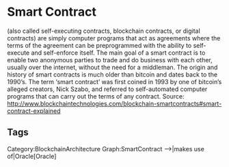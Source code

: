 # Smart Contract

(also called self-executing contracts, blockchain contracts, or digital
contracts) are simply computer programs that act as agreements where
the terms of the agreement can be preprogrammed with the ability to self-execute and self-enforce itself. The main goal of a smart contract is to enable
two anonymous parties to trade and do business with each other, usually
over the internet, without the need for a middleman. The origin and history
of smart contracts is much older than bitcoin and dates back to the 1990’s.
The term ‘smart contract’ was first coined in 1993 by one of bitcoin’s alleged
creators, Nick Szabo, and referred to self-automated computer programs
that can carry out the terms of any contract.
Source: http://www.blockchaintechnologies.com/blockchain-smartcontracts#smart-contract-explained

## Tags

Category:BlockchainArchitecture
Graph:SmartContract -->|makes use of|Oracle[Oracle]
